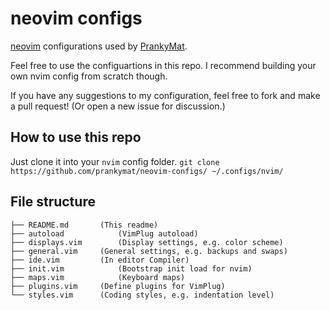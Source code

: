 # neovim configs

[neovim](https://github.com/neovim/neovim) configurations used by [PrankyMat](https://github.com/prankymat).

Feel free to use the configuartions in this repo. I recommend building your own nvim config from scratch though.

If you have any suggestions to my configuration, feel free to fork and make a pull request! (Or open a new issue for discussion.)

## How to use this repo
Just clone it into your ```nvim``` config folder.
``` git clone https://github.com/prankymat/neovim-configs/ ~/.configs/nvim/ ```

## File structure
```
├── README.md 		(This readme)
├── autoload			(VimPlug autoload)
├── displays.vim		(Display settings, e.g. color scheme)
├── general.vim		(General settings, e.g. backups and swaps)
├── ide.vim			(In editor Compiler)
├── init.vim			(Bootstrap init load for nvim)
├── maps.vim			(Keyboard maps)
├── plugins.vim		(Define plugins for VimPlug)
└── styles.vim		(Coding styles, e.g. indentation level)
```

